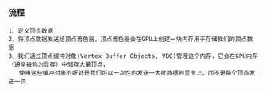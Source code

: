 ### 流程

    1、定义顶点数据
    2、将顶点数据发送给顶点着色器，顶点着色器会在GPU上创建一块内存用于存储我们的顶点数据
    3、我们通过顶点缓冲对象(Vertex Buffer Objects, VBO)管理这个内存，它会在GPU内存（通常被称为显存）中储存大量顶点，
       使用这些缓冲对象的好处是我们可以一次性的发送一大批数据到显卡上，而不是每个顶点发送一次